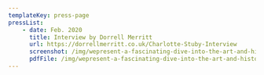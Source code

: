 ```yaml
---
templateKey: press-page
pressList:
    - date: Feb. 2020
      title: Interview by Dorrell Merritt
      url: https://dorrellmerritt.co.uk/Charlotte-Stuby-Interview
      screenshot: /img/wepresent-a-fascinating-dive-into-the-art-and-history-of-tarot.png
      pdfFile: /img/wepresent-a-fascinating-dive-into-the-art-and-history-of-tarot.png
---
```

